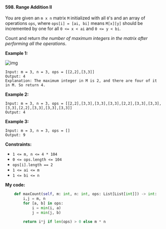 #### 598. Range Addition II

You are given an `m x n` matrix `M` initialized with all `0`'s and an array of operations `ops`, where `ops[i] = [ai, bi]` means `M[x][y]` should be incremented by one for all `0 <= x < ai` and `0 <= y < bi`.

Count and return *the number of maximum integers in the matrix after performing all the operations*.

**Example 1:**

![img](https://assets.leetcode.com/uploads/2020/10/02/ex1.jpg)

```
Input: m = 3, n = 3, ops = [[2,2],[3,3]]
Output: 4
Explanation: The maximum integer in M is 2, and there are four of it in M. So return 4.
```

**Example 2:**

```
Input: m = 3, n = 3, ops = [[2,2],[3,3],[3,3],[3,3],[2,2],[3,3],[3,3],[3,3],[2,2],[3,3],[3,3],[3,3]]
Output: 4
```

**Example 3:**

```
Input: m = 3, n = 3, ops = []
Output: 9
```

**Constraints:**

- `1 <= m, n <= 4 * 104`
- `0 <= ops.length <= 104`
- `ops[i].length == 2`
- `1 <= ai <= m`
- `1 <= bi <= n`



**My code:**

```python
    def maxCount(self, m: int, n: int, ops: List[List[int]]) -> int:
        i,j = m, n
        for [a, b] in ops:
            i = min(i, a)
            j = min(j, b)
            
        return i*j if len(ops) > 0 else m * n
```

